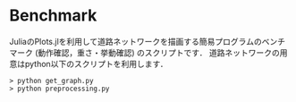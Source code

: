 # Benchmark

JuliaのPlots.jlを利用して道路ネットワークを描画する簡易プログラムのベンチマーク (動作確認，重さ・挙動確認) のスクリプトです．
道路ネットワークの用意はpython以下のスクリプトを利用します．

```shell
> python get_graph.py
> python preprocessing.py
```